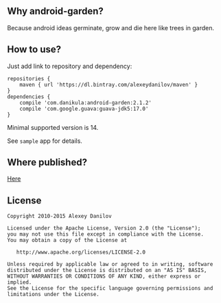 ## Why android-garden?
Because android ideas germinate, grow and die here like trees in garden.

## How to use?
Just add link to repository and dependency:
```
repositories {
    maven { url 'https://dl.bintray.com/alexeydanilov/maven' }
}
dependencies {
    compile 'com.danikula:android-garden:2.1.2'
    compile 'com.google.guava:guava-jdk5:17.0'
}
```

Minimal supported version is 14.

See `sample` app for details.

## Where published?
[Here](https://bintray.com/alexeydanilov/maven/android-garden)

## License

    Copyright 2010-2015 Alexey Danilov

    Licensed under the Apache License, Version 2.0 (the "License");
    you may not use this file except in compliance with the License.
    You may obtain a copy of the License at

       http://www.apache.org/licenses/LICENSE-2.0

    Unless required by applicable law or agreed to in writing, software
    distributed under the License is distributed on an "AS IS" BASIS,
    WITHOUT WARRANTIES OR CONDITIONS OF ANY KIND, either express or implied.
    See the License for the specific language governing permissions and
    limitations under the License.
